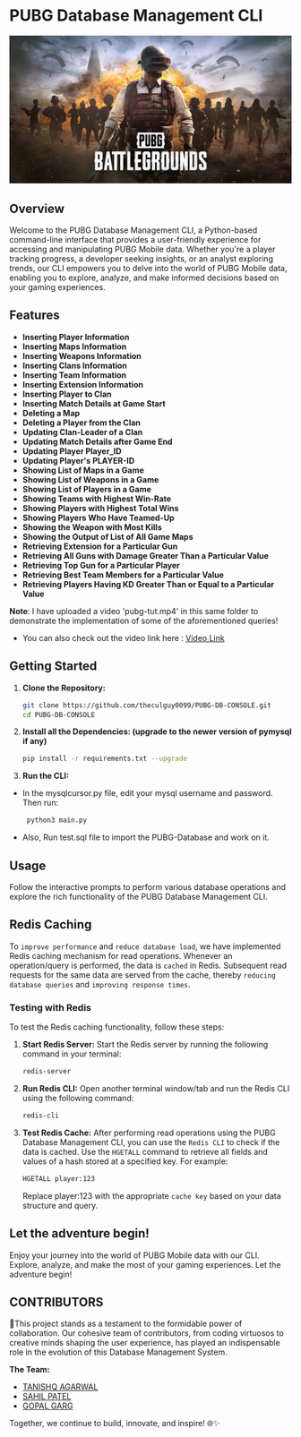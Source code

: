 # PUBG Database Management CLI

<div align="center">
  <img src="img-og-pubg.jpg" alt="PUBG Database CLI">
</div>

## Overview

Welcome to the PUBG Database Management CLI, a Python-based command-line interface that provides a user-friendly experience for accessing and manipulating PUBG Mobile data. Whether you're a player tracking progress, a developer seeking insights, or an analyst exploring trends, our CLI empowers you to delve into the world of PUBG Mobile data, enabling you to explore, analyze, and make informed decisions based on your gaming experiences.

## Features

- **Inserting Player Information**
- **Inserting Maps Information**
- **Inserting Weapons Information**
- **Inserting Clans Information**
- **Inserting Team Information**
- **Inserting Extension Information**
- **Inserting Player to Clan**
- **Inserting Match Details at Game Start**
- **Deleting a Map**
- **Deleting a Player from the Clan**
- **Updating Clan-Leader of a Clan**
- **Updating Match Details after Game End**
- **Updating Player Player_ID**
- **Updating Player's PLAYER-ID**
- **Showing List of Maps in a Game**
- **Showing List of Weapons in a Game**
- **Showing List of Players in a Game**
- **Showing Teams with Highest Win-Rate**
- **Showing Players with Highest Total Wins**
- **Showing Players Who Have Teamed-Up**
- **Showing the Weapon with Most Kills**
- **Showing the Output of List of All Game Maps**
- **Retrieving Extension for a Particular Gun**
- **Retrieving All Guns with Damage Greater Than a Particular Value**
- **Retrieving Top Gun for a Particular Player**
- **Retrieving Best Team Members for a Particular Value**
- **Retrieving Players Having KD Greater Than or Equal to a Particular Value**

**Note**: I have uploaded a video 'pubg-tut.mp4' in this same folder to demonstrate the implementation of some of the aforementioned queries!

- You can also check out the video link here : [Video Link](https://iiitaphyd-my.sharepoint.com/:v:/g/personal/kevin_thakkar_students_iiit_ac_in/EXKdVN4xdwFPotk8h9uLz4kBbERVA1GIyy7GdK3wNj8UfA?nav=eyJyZWZlcnJhbEluZm8iOnsicmVmZXJyYWxBcHAiOiJPbmVEcml2ZUZvckJ1c2luZXNzIiwicmVmZXJyYWxBcHBQbGF0Zm9ybSI6IldlYiIsInJlZmVycmFsTW9kZSI6InZpZXciLCJyZWZlcnJhbFZpZXciOiJNeUZpbGVzTGlua0NvcHkifX0&e=0MW3DA)

## Getting Started

1. **Clone the Repository:**
   ```bash
   git clone https://github.com/theculguy0099/PUBG-DB-CONSOLE.git
   cd PUBG-DB-CONSOLE
   ```
2. **Install all the Dependencies: (upgrade to the newer version of pymysql if any)**
   ```bash
   pip install -r requirements.txt --upgrade
   ```
3. **Run the CLI:**

- In the mysqlcursor.py file, edit your mysql username and password. Then run:
  ```bash
   python3 main.py
  ```
- Also, Run test.sql file to import the PUBG-Database and work on it.

## Usage

Follow the interactive prompts to perform various database operations and explore the rich functionality of the PUBG Database Management CLI.

## Redis Caching

To `improve performance` and `reduce database load`, we have implemented Redis caching mechanism for read operations. Whenever an operation/query is performed, the data is `cached` in Redis. Subsequent read requests for the same data are served from the cache, thereby `reducing database queries` and `improving response times`.

### Testing with Redis

To test the Redis caching functionality, follow these steps:

1. **Start Redis Server:**
   Start the Redis server by running the following command in your terminal:
   ```bash
   redis-server
   ```
2. **Run Redis CLI:**
   Open another terminal window/tab and run the Redis CLI using the following command:
   ```bash
   redis-cli
   ```
3. **Test Redis Cache:**
   After performing read operations using the PUBG Database Management CLI, you can use the `Redis CLI` to check if the data is cached. Use the `HGETALL` command to retrieve all fields and values of a hash stored at a specified key. For example:
   ```bash
   HGETALL player:123
   ```
   Replace player:123 with the appropriate `cache key` based on your data structure and query.




## Let the adventure begin!

Enjoy your journey into the world of PUBG Mobile data with our CLI. Explore, analyze, and make the most of your gaming experiences. Let the adventure begin!

## CONTRIBUTORS

🤝This project stands as a testament to the formidable power of collaboration. Our cohesive team of contributors, from coding virtuosos to creative minds shaping the user experience, has played an indispensable role in the evolution of this Database Management System.

**The Team:**

- [TANISHQ AGARWAL](https://github.com/tanishq-iiith)
- [SAHIL PATEL](https://github.com/Sahil4804)
- [GOPAL GARG](https://github.com/jamesbond007G)

Together, we continue to build, innovate, and inspire! 🌐✨
